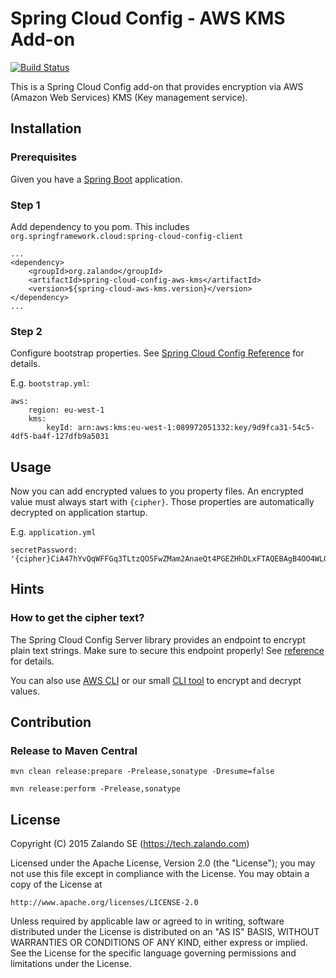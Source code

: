 Spring Cloud Config - AWS KMS Add-on
====================================

[![Build Status](https://travis-ci.org/zalando/spring-cloud-config-aws-kms.svg?branch=master)](https://travis-ci.org/zalando/spring-cloud-config-aws-kms)

This is a Spring Cloud Config add-on that provides encryption via AWS (Amazon Web Services) KMS (Key management service).


Installation
------------

### Prerequisites
Given you have a [Spring Boot](http://projects.spring.io/spring-boot/) application.

### Step 1
Add dependency to you pom. This includes `org.springframework.cloud:spring-cloud-config-client`

    ...
    <dependency>
        <groupId>org.zalando</groupId>
        <artifactId>spring-cloud-config-aws-kms</artifactId>
        <version>${spring-cloud-aws-kms.version}</version>
    </dependency>
    ...

### Step 2
Configure bootstrap properties. See [Spring Cloud Config Reference](http://cloud.spring.io/spring-cloud-config/spring-cloud-config.html#_the_bootstrap_application_context)
for details.

E.g. `bootstrap.yml`:

    aws:
        region: eu-west-1
        kms:
            keyId: arn:aws:kms:eu-west-1:089972051332:key/9d9fca31-54c5-4df5-ba4f-127dfb9a5031

Usage
-----

Now you can add encrypted values to you property files. An encrypted value must always start with `{cipher}`.
Those properties are automatically decrypted on application startup.

E.g. `application.yml`

    secretPassword: '{cipher}CiA47hYvQqWFFGq3TLtzQO5FwZMam2AnaeQt4PGEZHhDLxFTAQEBAgB4OO4WL0KlhRRqt0y7c0DuRcGTGptgJ8nkLeDxhGR4Qy8AAABqMGgGCSqGSIb3DQEHBqBbMFkCAQAwVAYJKoZIhvcNAQcBMB4GCWCGSAFlAwQBLjARBAx61LJpXQwgTcnGeSQCARCAJ4xhpGC5HT2xT+Vhy2iAuT+P/PLliZK5u6CiGhgudteZsCr7VJ/1aw=='

Hints
-----

### How to get the cipher text?

The Spring Cloud Config Server library provides an endpoint to encrypt plain text strings. Make sure to secure this endpoint properly!
See [reference](http://cloud.spring.io/spring-cloud-config/spring-cloud-config.html#_encryption_and_decryption) for details.

You can also use [AWS CLI](http://docs.aws.amazon.com/cli/latest/reference/kms/encrypt.html#examples) or our small
[CLI tool](https://github.com/zalando/spring-cloud-config-aws-kms/tree/master/encryption-cli) to encrypt and decrypt values.


Contribution
------------

### Release to Maven Central

    mvn clean release:prepare -Prelease,sonatype -Dresume=false

    mvn release:perform -Prelease,sonatype


License
-------

Copyright (C) 2015 Zalando SE (https://tech.zalando.com)

Licensed under the Apache License, Version 2.0 (the "License");
you may not use this file except in compliance with the License.
You may obtain a copy of the License at

    http://www.apache.org/licenses/LICENSE-2.0

Unless required by applicable law or agreed to in writing, software
distributed under the License is distributed on an "AS IS" BASIS,
WITHOUT WARRANTIES OR CONDITIONS OF ANY KIND, either express or implied.
See the License for the specific language governing permissions and
limitations under the License.
